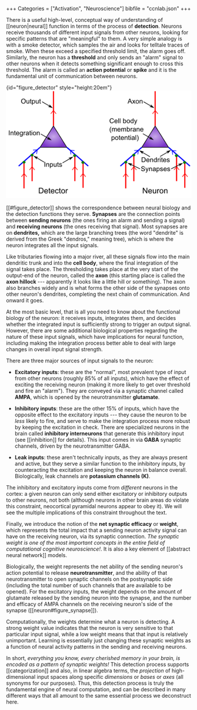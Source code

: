 +++
Categories = ["Activation", "Neuroscience"]
bibfile = "ccnlab.json"
+++

There is a useful high-level, conceptual way of understanding of [[neuron|neural]] function in terms of the process of **detection**. Neurons receive thousands of different input signals from other neurons, looking for specific patterns that are "meaningful" to them. A very simple analogy is with a smoke detector, which samples the air and looks for telltale traces of smoke. When these exceed a specified threshold limit, the alarm goes off. Similarly, the neuron has a **threshold** and only sends an "alarm" signal to other neurons when it detects something significant enough to cross this threshold. The alarm is called an **action potential** or **spike** and it is the fundamental unit of communication between neurons.

{id="figure_detector" style="height:20em"}
![Neuron as a detector, with corresponding biological components.](media/fig_neuron_as_detect.png)

[[#figure_detector]] shows the correspondence between neural biology and the detection functions they serve. **Synapses** are the connection points between **sending neurons** (the ones firing an alarm and sending a signal) and **receiving neurons** (the ones receiving that signal). Most synapses are on **dendrites,** which are the large branching trees (the word "dendrite" is derived from the Greek "dendros," meaning tree), which is where the neuron integrates all the input signals.

Like tributaries flowing into a major river, all these signals flow into the main dendritic trunk and into the **cell body**, where the final integration of the signal takes place. The thresholding takes place at the very start of the output-end of the neuron, called the **axon** (this starting place is called the **axon hillock** --- apparently it looks like a little hill or something). The axon also branches widely and is what forms the other side of the synapses onto other neuron's dendrites, completing the next chain of communication. And onward it goes.

At the most basic level, that is all you need to know about the functional biology of the neuron: it receives inputs, integrates them, and decides whether the integrated input is sufficiently strong to trigger an output signal. However, there are some additional biological properties regarding the nature of these input signals, which have implications for neural function, including making the integration process better able to deal with large changes in overall input signal strength.

There are three major sources of input signals to the neuron:

* **Excitatory inputs**: these are the "normal", most prevalent type of input from other neurons (roughly 85% of all inputs), which have the effect of exciting the receiving neuron (making it more likely to get over threshold and fire an "alarm"). They are conveyed via a synaptic channel called **AMPA**, which is opened by the neurotransmitter **glutamate**.

* **Inhibitory inputs**: these are the other 15% of inputs, which have the opposite effect to the excitatory inputs --- they cause the neuron to be *less* likely to fire, and serve to make the integration process more robust by keeping the excitation in check. There are specialized neurons in the brain called **inhibitory interneurons** that generate this inhibitory input (see [[inhibition]] for details). This input comes in via **GABA** synaptic channels, driven by the neurotransmitter GABA.

* **Leak inputs**: these aren't technically inputs, as they are always present and active, but they serve a similar function to the inhibitory inputs, by counteracting the excitation and keeping the neuron in balance overall. Biologically, leak channels are **potassium channels (K)**.

The inhibitory and excitatory inputs come from _different_ neurons in the cortex: a given neuron can only send either excitatory or inhibitory outputs to other neurons, not both (although neurons in other brain areas do violate this constraint, neocortical pyramidal neurons appear to obey it). We will see the multiple implications of this constraint throughout the text.

Finally, we introduce the notion of the **net synaptic efficacy** or **weight**, which represents the total impact that a sending neuron activity signal can have on the receiving neuron, via its synaptic connection. _The synaptic weight is one of the most important concepts in the entire field of computational cognitive neuroscience!_. It is also a key element of [[abstract neural network]] models.

Biologically, the weight represents the net ability of the sending neuron's action potential to release **neurotransmitter**, and the ability of that neurotransmitter to open synaptic channels on the postsynaptic side (including the total number of such channels that are available to be opened). For the excitatory inputs, the weight depends on the amount of glutamate released by the sending neuron into the synapse, and the number and efficacy of AMPA channels on the receiving neuron's side of the synapse ([[neuron#figure_synapse]]).

Computationally, the weights determine what a neuron is detecting. A strong weight value indicates that the neuron is very sensitive to that particular input signal, while a low weight means that that input is relatively unimportant. Learning is essentially just changing these synaptic weights as a function of neural activity patterns in the sending and receiving neurons.

In short, _everything you know, every cherished memory in your brain, is encoded as a pattern of synaptic weights!_  This detection process supports [[categorization]] and also, in linear algebra terms, the _projection_ of high-dimensional input spaces along specific _dimensions_ or _bases_ or _axes_ (all synonyms for our purposes). Thus, this detection process is truly the fundamental engine of neural computation, and can be described in many different ways that all amount to the same essential process we deconstruct here.

